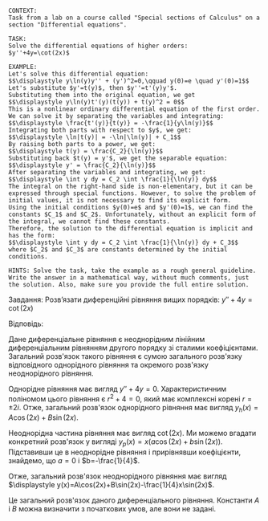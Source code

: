 ```
CONTEXT:
Task from a lab on a course called "Special sections of Calculus" on a section "Differential equations".

TASK:
Solve the differential equations of higher orders:
$y''+4y=\cot(2x)$

EXAMPLE:
Let's solve this differential equation:
$$\displaystyle y\ln(y)y'' + (y')^2=0,\qquad y(0)=e \quad y'(0)=1$$
Let's substitute $y'=t(y)$, then $y''=t'(y)y'$.
Substituting them into the original equation, we get
$$\displaystyle y\ln(y)t'(y)(t(y)) + t(y)^2 = 0$$
This is a nonlinear ordinary differential equation of the first order. We can solve it by separating the variables and integrating:
$$\displaystyle \frac{t'(y)}{t(y)} = -\frac{1}{y\ln(y)}$$
Integrating both parts with respect to $y$, we get:
$$\displaystyle \ln|t(y)| = -\ln|\ln(y)| + C_1$$
By raising both parts to a power, we get:
$$\displaystyle t(y) = \frac{C_2}{\ln(y)}$$
Substituting back $t(y) = y'$, we get the separable equation:
$$\displaystyle y' = \frac{C_2}{\ln(y)}$$
After separating the variables and integrating, we get:
$$\displaystyle \int y dy = C_2 \int \frac{1}{\ln(y)} dy$$
The integral on the right-hand side is non-elementary, but it can be expressed through special functions. However, to solve the problem of initial values, it is not necessary to find its explicit form.
Using the initial conditions $y(0)=e$ and $y'(0)=1$, we can find the constants $C_1$ and $C_2$. Unfortunately, without an explicit form of the integral, we cannot find these constants.
Therefore, the solution to the differential equation is implicit and has the form:
$$\displaystyle \int y dy = C_2 \int \frac{1}{\ln(y)} dy + C_3$$
where $C_2$ and $C_3$ are constants determined by the initial conditions.

HINTS: Solve the task, take the example as a rough general guideline. Write the answer in a mathematical way, without much comments, just the solution. Also, make sure you provide the full entire solution.
```

Завдання:
Розв’язати диференційні рівняння вищих порядків:
$\displaystyle y''+4y=\cot(2x)$

Відповідь:

Дане диференціальне рівняння є неоднорідним лінійним диференціальним рівнянням другого порядку зі сталими коефіцієнтами. Загальний розв'язок такого рівняння є сумою загального розв'язку відповідного однорідного рівняння та окремого розв'язку неоднорідного рівняння.

Однорідне рівняння має вигляд $\displaystyle y''+4y=0$. Характеристичним поліномом цього рівняння є $\displaystyle r^2+4=0$, який має комплексні корені $r=\pm 2i$. Отже, загальний розв'язок однорідного рівняння має вигляд $\displaystyle y_h(x)=A\cos(2x)+B\sin(2x)$.

Неоднорідна частина рівняння має вигляд $\cot(2x)$. Ми можемо вгадати конкретний розв'язок у вигляді $\displaystyle y_p(x)=x(a\cos(2x)+b\sin(2x))$. Підставивши це в неоднорідне рівняння і прирівнявши коефіцієнти, знайдемо, що $a=0$ і $b=-\frac{1}{4}$.

Отже, загальний розв'язок неоднорідного рівняння має вигляд $\displaystyle y(x)=A\cos(2x)+B\sin(2x)-\frac{1}{4}x\sin(2x)$.

Це загальний розв'язок даного диференціального рівняння. Константи $A$ і $B$ можна визначити з початкових умов, але вони не задані.

